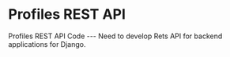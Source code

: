 # Profiles REST API

Profiles REST API Code  --- 
Need to develop Rets API for backend applications for Django. 
